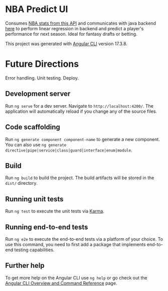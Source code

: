 # NBA Predict UI

Consumes [NBA stats from this API](https://github.com/nprasad2077/nbaStats) and communicates with java backend
[here](https://github.com/Step-henC/nba-predict-api) to perform linear regression in backend and predict a player's performance for next season. Ideal for fantasy drafts or betting.


This project was generated with [Angular CLI](https://github.com/angular/angular-cli) version 17.3.8.

# Future Directions
Error handling. Unit testing. Deploy.

## Development server

Run `ng serve` for a dev server. Navigate to `http://localhost:4200/`. The application will automatically reload if you change any of the source files.

## Code scaffolding

Run `ng generate component component-name` to generate a new component. You can also use `ng generate directive|pipe|service|class|guard|interface|enum|module`.

## Build

Run `ng build` to build the project. The build artifacts will be stored in the `dist/` directory.

## Running unit tests

Run `ng test` to execute the unit tests via [Karma](https://karma-runner.github.io).

## Running end-to-end tests

Run `ng e2e` to execute the end-to-end tests via a platform of your choice. To use this command, you need to first add a package that implements end-to-end testing capabilities.

## Further help

To get more help on the Angular CLI use `ng help` or go check out the [Angular CLI Overview and Command Reference](https://angular.io/cli) page.
